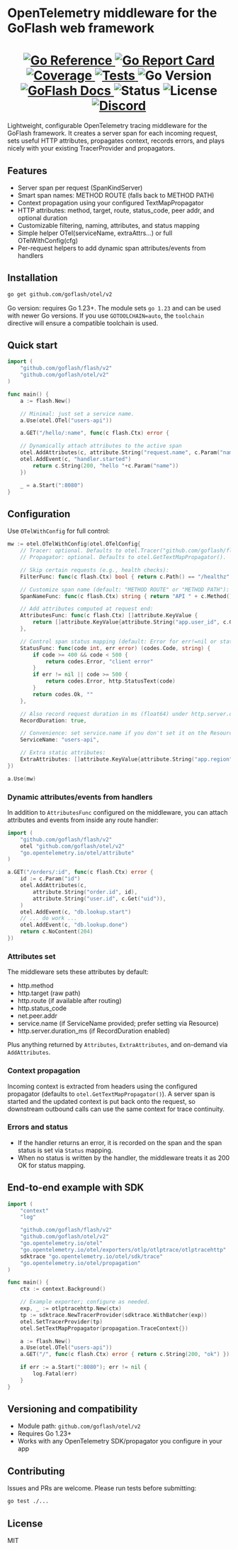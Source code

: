 # OpenTelemetry middleware for the GoFlash web framework

<h1 align="center">
    <a href="https://pkg.go.dev/github.com/goflash/otel/v2.0.0">
        <img src="https://pkg.go.dev/badge/github.com/goflash/otel.svg" alt="Go Reference">
    </a>
    <a href="https://goreportcard.com/report/github.com/goflash/otel">
        <img src="https://img.shields.io/badge/%F0%9F%93%9D%20Go%20Report-A%2B-75C46B?style=flat-square" alt="Go Report Card">
    </a>
    <a href="https://codecov.io/gh/goflash/otel">
        <img src="https://codecov.io/gh/goflash/otel/graph/badge.svg?token=VRHM48HJ5L" alt="Coverage">
    </a>
    <a href="https://github.com/goflash/otel/actions?query=workflow%3ATest">
        <img src="https://img.shields.io/github/actions/workflow/status/goflash/otel/test-coverage.yml?branch=main&label=%F0%9F%A7%AA%20Tests&style=flat-square&color=75C46B" alt="Tests">
    </a>
    <img src="https://img.shields.io/badge/go-1.23%2B-00ADD8?logo=golang" alt="Go Version">
    <a href="https://docs.goflash.dev">
        <img src="https://img.shields.io/badge/%F0%9F%92%A1%20GoFlash-docs-00ACD7.svg?style=flat-square" alt="GoFlash Docs">
    </a>
    <img src="https://img.shields.io/badge/status-stable-green" alt="Status">
    <img src="https://img.shields.io/badge/license-MIT-blue" alt="License">
    <br>
    <div style="text-align:center">
      <a href="https://discord.gg/QHhGHtjjQG">
        <img src="https://dcbadge.limes.pink/api/server/https://discord.gg/QHhGHtjjQG" alt="Discord">
      </a>
    </div>
</h1>

Lightweight, configurable OpenTelemetry tracing middleware for the GoFlash framework. It creates a server span for each incoming request, sets useful HTTP attributes, propagates context, records errors, and plays nicely with your existing TracerProvider and propagators.

## Features

- Server span per request (SpanKindServer)
- Smart span names: METHOD ROUTE (falls back to METHOD PATH)
- Context propagation using your configured TextMapPropagator
- HTTP attributes: method, target, route, status_code, peer addr, and optional duration
- Customizable filtering, naming, attributes, and status mapping
- Simple helper OTel(serviceName, extraAttrs...) or full OTelWithConfig(cfg)
- Per-request helpers to add dynamic span attributes/events from handlers

## Installation

```sh
go get github.com/goflash/otel/v2
```

Go version: requires Go 1.23+. The module sets `go 1.23` and can be used with newer Go versions. If you use `GOTOOLCHAIN=auto`, the `toolchain` directive will ensure a compatible toolchain is used.

## Quick start

```go
import (
    "github.com/goflash/flash/v2"
    "github.com/goflash/otel/v2"
)

func main() {
    a := flash.New()

    // Minimal: just set a service name.
    a.Use(otel.OTel("users-api"))

    a.GET("/hello/:name", func(c flash.Ctx) error {

    // Dynamically attach attributes to the active span
    otel.AddAttributes(c, attribute.String("request.name", c.Param("name")))
    otel.AddEvent(c, "handler.started")
        return c.String(200, "hello "+c.Param("name"))
    })

    _ = a.Start(":8080")
}
```

## Configuration

Use `OTelWithConfig` for full control:

```go
mw := otel.OTelWithConfig(otel.OTelConfig{
    // Tracer: optional. Defaults to otel.Tracer("github.com/goflash/flash/v2").
    // Propagator: optional. Defaults to otel.GetTextMapPropagator().

    // Skip certain requests (e.g., health checks):
    FilterFunc: func(c flash.Ctx) bool { return c.Path() == "/healthz" },

    // Customize span name (default: "METHOD ROUTE" or "METHOD PATH"):
    SpanNameFunc: func(c flash.Ctx) string { return "API " + c.Method() + " " + c.Route() },

    // Add attributes computed at request end:
    AttributesFunc: func(c flash.Ctx) []attribute.KeyValue {
        return []attribute.KeyValue{attribute.String("app.user_id", c.Get("uid"))}
    },

    // Control span status mapping (default: Error for err!=nil or status>=500):
    StatusFunc: func(code int, err error) (codes.Code, string) {
        if code >= 400 && code < 500 {
            return codes.Error, "client error"
        }
        if err != nil || code >= 500 {
            return codes.Error, http.StatusText(code)
        }
        return codes.Ok, ""
    },

    // Also record request duration in ms (float64) under http.server.duration_ms:
    RecordDuration: true,

    // Convenience: set service.name if you don't set it on the Resource:
    ServiceName: "users-api",

    // Extra static attributes:
    ExtraAttributes: []attribute.KeyValue{attribute.String("app.region", "us-east-1")},
})

a.Use(mw)
```

### Dynamic attributes/events from handlers

In addition to `AttributesFunc` configured on the middleware, you can attach attributes and events from inside any route handler:

```go
import (
    "github.com/goflash/flash/v2"
    otel "github.com/goflash/otel/v2"
    "go.opentelemetry.io/otel/attribute"
)

a.GET("/orders/:id", func(c flash.Ctx) error {
    id := c.Param("id")
    otel.AddAttributes(c,
        attribute.String("order.id", id),
        attribute.String("user.id", c.Get("uid")),
    )
    otel.AddEvent(c, "db.lookup.start")
    // ... do work ...
    otel.AddEvent(c, "db.lookup.done")
    return c.NoContent(204)
})
```

### Attributes set

The middleware sets these attributes by default:

- http.method
- http.target (raw path)
- http.route (if available after routing)
- http.status_code
- net.peer.addr
- service.name (if ServiceName provided; prefer setting via Resource)
- http.server.duration_ms (if RecordDuration enabled)

Plus anything returned by `Attributes`, `ExtraAttributes`, and on-demand via `AddAttributes`.

### Context propagation

Incoming context is extracted from headers using the configured propagator (defaults to `otel.GetTextMapPropagator()`). A server span is started and the updated context is put back onto the request, so downstream outbound calls can use the same context for trace continuity.

### Errors and status

- If the handler returns an error, it is recorded on the span and the span status is set via `Status` mapping.
- When no status is written by the handler, the middleware treats it as 200 OK for status mapping.

## End-to-end example with SDK

```go
import (
    "context"
    "log"

    "github.com/goflash/flash/v2"
    "github.com/goflash/otel/v2"
    "go.opentelemetry.io/otel"
    "go.opentelemetry.io/otel/exporters/otlp/otlptrace/otlptracehttp"
    sdktrace "go.opentelemetry.io/otel/sdk/trace"
    "go.opentelemetry.io/otel/propagation"
)

func main() {
    ctx := context.Background()

    // Example exporter; configure as needed.
    exp, _ := otlptracehttp.New(ctx)
    tp := sdktrace.NewTracerProvider(sdktrace.WithBatcher(exp))
    otel.SetTracerProvider(tp)
    otel.SetTextMapPropagator(propagation.TraceContext{})

    a := flash.New()
    a.Use(otel.OTel("users-api"))
    a.GET("/", func(c flash.Ctx) error { return c.String(200, "ok") })

    if err := a.Start(":8080"); err != nil {
        log.Fatal(err)
    }
}
```

## Versioning and compatibility

- Module path: `github.com/goflash/otel/v2`
- Requires Go 1.23+
- Works with any OpenTelemetry SDK/propagator you configure in your app

## Contributing

Issues and PRs are welcome. Please run tests before submitting:

```sh
go test ./...
```

## License

MIT
